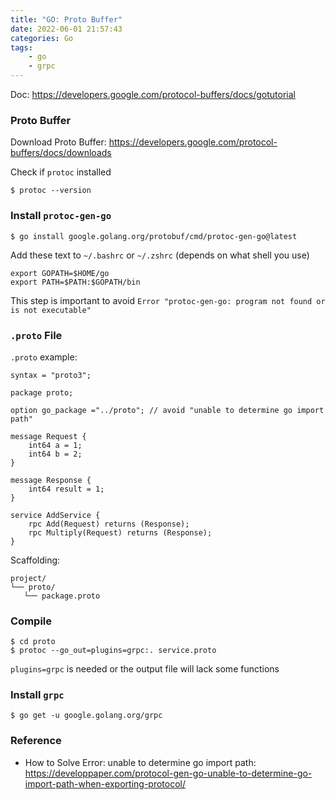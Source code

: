 ```yaml
---
title: "GO: Proto Buffer"
date: 2022-06-01 21:57:43
categories: Go
tags:
    - go
    - grpc
---
```

Doc: 
https://developers.google.com/protocol-buffers/docs/gotutorial

### Proto Buffer
Download Proto Buffer:
https://developers.google.com/protocol-buffers/docs/downloads

Check if `protoc` installed
```shell
$ protoc --version
```

### Install `protoc-gen-go`
```shell
$ go install google.golang.org/protobuf/cmd/protoc-gen-go@latest
```
Add these text to `~/.bashrc` or `~/.zshrc` (depends on what shell you use)
```text
export GOPATH=$HOME/go
export PATH=$PATH:$GOPATH/bin
```
This step is important to avoid `Error "protoc-gen-go: program not found or is not executable"`

### `.proto` File
`.proto` example:
```
syntax = "proto3";

package proto;

option go_package ="../proto"; // avoid "unable to determine go import path"

message Request {
    int64 a = 1;
    int64 b = 2;
}

message Response {
    int64 result = 1;
}

service AddService {
    rpc Add(Request) returns (Response);
    rpc Multiply(Request) returns (Response);
}
```

Scaffolding:
```text
project/
└── proto/
   └── package.proto

```

### Compile
```shell
$ cd proto
$ protoc --go_out=plugins=grpc:. service.proto   
```
`plugins=grpc` is needed or the output file will lack some functions

### Install `grpc`
```shell
$ go get -u google.golang.org/grpc
```

### Reference
- How to Solve Error: unable to determine go import path: https://developpaper.com/protocol-gen-go-unable-to-determine-go-import-path-when-exporting-protocol/